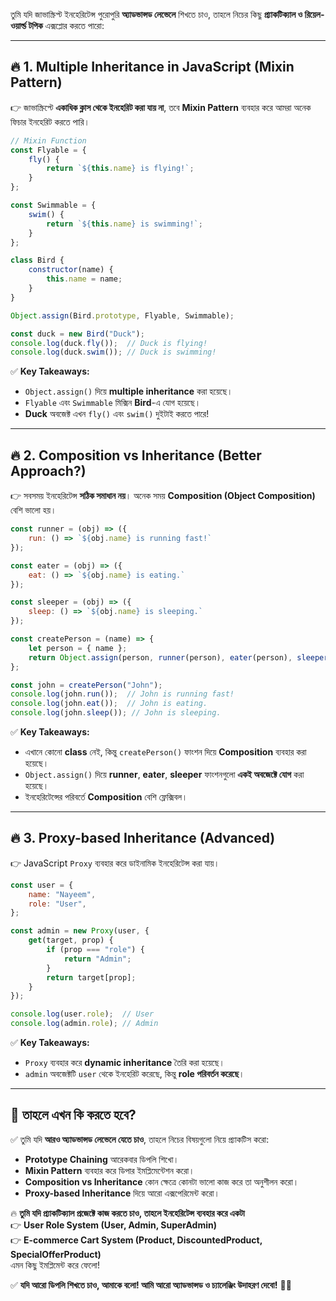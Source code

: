 তুমি যদি জাভাস্ক্রিপ্ট ইনহেরিটেন্স পুরোপুরি **অ্যাডভান্সড লেভেলে** শিখতে চাও, তাহলে নিচের কিছু **প্র্যাকটিক্যাল ও রিয়েল-ওয়ার্ল্ড টপিক** এক্সপ্লোর করতে পারো:  

---

## 🔥 **1. Multiple Inheritance in JavaScript (Mixin Pattern)**
👉 জাভাস্ক্রিপ্টে **একাধিক ক্লাস থেকে ইনহেরিট করা যায় না**, তবে **Mixin Pattern** ব্যবহার করে আমরা অনেক ফিচার ইনহেরিট করতে পারি।  

```javascript
// Mixin Function
const Flyable = {
    fly() {
        return `${this.name} is flying!`;
    }
};

const Swimmable = {
    swim() {
        return `${this.name} is swimming!`;
    }
};

class Bird {
    constructor(name) {
        this.name = name;
    }
}

Object.assign(Bird.prototype, Flyable, Swimmable);

const duck = new Bird("Duck");
console.log(duck.fly());  // Duck is flying!
console.log(duck.swim()); // Duck is swimming!
```
✅ **Key Takeaways:**  
- `Object.assign()` দিয়ে **multiple inheritance** করা হয়েছে।  
- `Flyable` এবং `Swimmable` মিক্সিন **Bird**-এ যোগ হয়েছে।  
- **Duck** অবজেক্ট এখন `fly()` এবং `swim()` দুইটাই করতে পারে!  

---

## 🔥 **2. Composition vs Inheritance (Better Approach?)**
👉 সবসময় ইনহেরিটেন্স **সঠিক সমাধান নয়**। অনেক সময় **Composition (Object Composition)** বেশি ভালো হয়।

```javascript
const runner = (obj) => ({
    run: () => `${obj.name} is running fast!`
});

const eater = (obj) => ({
    eat: () => `${obj.name} is eating.`
});

const sleeper = (obj) => ({
    sleep: () => `${obj.name} is sleeping.`
});

const createPerson = (name) => {
    let person = { name };
    return Object.assign(person, runner(person), eater(person), sleeper(person));
};

const john = createPerson("John");
console.log(john.run());  // John is running fast!
console.log(john.eat());  // John is eating.
console.log(john.sleep()); // John is sleeping.
```
✅ **Key Takeaways:**  
- এখানে কোনো **class** নেই, কিন্তু `createPerson()` ফাংশন দিয়ে **Composition** ব্যবহার করা হয়েছে।  
- `Object.assign()` দিয়ে **runner**, **eater**, **sleeper** ফাংশনগুলো **একই অবজেক্টে যোগ** করা হয়েছে।  
- ইনহেরিটেন্সের পরিবর্তে **Composition** বেশি ফ্লেক্সিবল।  

---

## 🔥 **3. Proxy-based Inheritance (Advanced)**
👉 JavaScript `Proxy` ব্যবহার করে ডাইনামিক ইনহেরিটেন্স করা যায়।

```javascript
const user = {
    name: "Nayeem",
    role: "User",
};

const admin = new Proxy(user, {
    get(target, prop) {
        if (prop === "role") {
            return "Admin"; 
        }
        return target[prop];
    }
});

console.log(user.role);  // User
console.log(admin.role); // Admin
```
✅ **Key Takeaways:**  
- `Proxy` ব্যবহার করে **dynamic inheritance** তৈরি করা হয়েছে।  
- `admin` অবজেক্টটি `user` থেকে ইনহেরিট করেছে, কিন্তু **role পরিবর্তন করেছে**।  

---

## 🎯 **তাহলে এখন কি করতে হবে?**  
✅ তুমি যদি **আরও অ্যাডভান্সড লেভেলে যেতে চাও**, তাহলে নিচের বিষয়গুলো নিয়ে প্র্যাকটিস করো:  
- **Prototype Chaining** আরেকবার ডিপলি শিখো।  
- **Mixin Pattern** ব্যবহার করে ডিপার ইমপ্লিমেন্টেশন করো।  
- **Composition vs Inheritance** কোন ক্ষেত্রে কোনটা ভালো কাজ করে তা অনুশীলন করো।  
- **Proxy-based Inheritance** দিয়ে আরো এক্সপেরিমেন্ট করো।  

🔥 **তুমি যদি প্র্যাকটিক্যাল প্রজেক্টে কাজ করতে চাও, তাহলে ইনহেরিটেন্স ব্যবহার করে একটা**  
👉 **User Role System (User, Admin, SuperAdmin)**  
👉 **E-commerce Cart System (Product, DiscountedProduct, SpecialOfferProduct)**  
এমন কিছু ইমপ্লিমেন্ট করে ফেলো!  

✅ **যদি আরো ডিপলি শিখতে চাও, আমাকে বলো! আমি আরো অ্যাডভান্সড ও চ্যালেঞ্জিং উদাহরণ দেবো!** 🚀💯